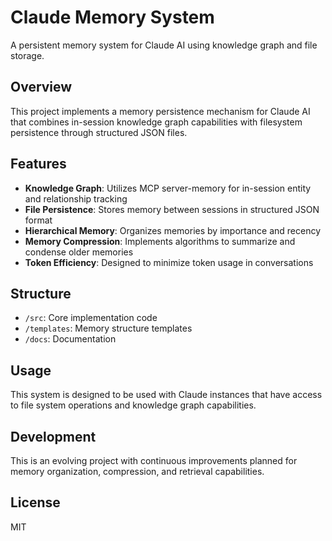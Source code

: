 # Claude Memory System

A persistent memory system for Claude AI using knowledge graph and file storage.

## Overview

This project implements a memory persistence mechanism for Claude AI that combines in-session knowledge graph capabilities with filesystem persistence through structured JSON files.

## Features

- **Knowledge Graph**: Utilizes MCP server-memory for in-session entity and relationship tracking
- **File Persistence**: Stores memory between sessions in structured JSON format
- **Hierarchical Memory**: Organizes memories by importance and recency
- **Memory Compression**: Implements algorithms to summarize and condense older memories
- **Token Efficiency**: Designed to minimize token usage in conversations

## Structure

- `/src`: Core implementation code
- `/templates`: Memory structure templates
- `/docs`: Documentation

## Usage

This system is designed to be used with Claude instances that have access to file system operations and knowledge graph capabilities.

## Development

This is an evolving project with continuous improvements planned for memory organization, compression, and retrieval capabilities.

## License

MIT
